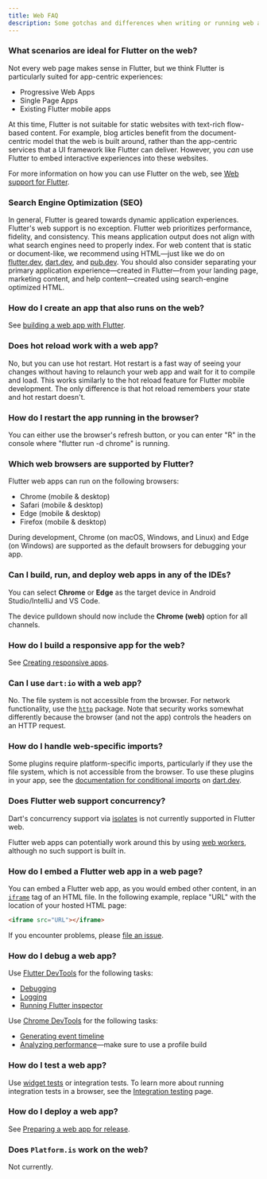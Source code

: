 ```yaml
---
title: Web FAQ
description: Some gotchas and differences when writing or running web apps in Flutter.
---
```


### What scenarios are ideal for Flutter on the web?
Not every web page makes sense in Flutter, but we think Flutter is particularly
suited for app-centric experiences:

* Progressive Web Apps
* Single Page Apps
* Existing Flutter mobile apps

At this time, Flutter is not suitable for static websites with text-rich
flow-based content. For example, blog articles benefit from the document-centric
model that the web is built around, rather than the app-centric services that a
UI framework like Flutter can deliver. However, you _can_ use Flutter to embed
interactive experiences into these websites.

For more information on how you can use Flutter on the web,
see [Web support for Flutter][].

### Search Engine Optimization (SEO)

In general, Flutter is geared towards dynamic application experiences. Flutter's
web support is no exception. Flutter web prioritizes performance, fidelity, and
consistency. This means application output does not align with what search
engines need to properly index. For web content that is static or document-like,
we recommend using HTML—just like we do on [flutter.dev]({{site.main-url}}),
[dart.dev]({{site.dart-site}}), and [pub.dev]({{site.pub}}). You should also
consider separating your primary application experience—created in Flutter—from
your landing page, marketing content, and help content—created using
search-engine optimized HTML.

### How do I create an app that also runs on the web?

See [building a web app with Flutter][].

### Does hot reload work with a web app?

No, but you can use hot restart. Hot restart is a fast way of seeing your
changes without having to relaunch your web app and wait for it to compile and
load. This works similarly to the hot reload feature for Flutter mobile
development. The only difference is that hot reload remembers your state and hot
restart doesn't.

### How do I restart the app running in the browser?

You can either use the browser's refresh button,
or you can enter "R" in the console where
"flutter run -d chrome" is running.

### Which web browsers are supported by Flutter?

Flutter web apps can run on the following browsers:

* Chrome (mobile & desktop)
* Safari (mobile & desktop)
* Edge (mobile & desktop)
* Firefox (mobile & desktop)

During development, Chrome (on macOS, Windows, and Linux) and Edge (on Windows)
are supported as the default browsers for debugging your app.

### Can I build, run, and deploy web apps in any of the IDEs?

You can select **Chrome** or **Edge** as the target device in
Android Studio/IntelliJ and VS Code.

The device pulldown should now include the **Chrome (web)**
option for all channels.

### How do I build a responsive app for the web?

See [Creating responsive apps][].

### Can I use `dart:io` with a web app?

No. The file system is not accessible from the browser.
For network functionality, use the [`http`][]
package. Note that security works somewhat
differently because the browser (and not the app)
controls the headers on an HTTP request.

### How do I handle web-specific imports?

Some plugins require platform-specific imports, particularly if they use the
file system, which is not accessible from the browser. To use these plugins
in your app, see the [documentation for conditional imports][]
on [dart.dev]({{site.dart-site}}).

### Does Flutter web support concurrency?

Dart's concurrency support via [isolates][]
is not currently supported in Flutter web.

Flutter web apps can potentially work around this
by using [web workers][],
although no such support is built in.

### How do I embed a Flutter web app in a web page?

You can embed a Flutter web app,
as you would embed other content,
in an [`iframe`][] tag of an HTML file.
In the following example, replace "URL"
with the location of your hosted HTML page:

```html
<iframe src="URL"></iframe>
```

If you encounter problems, please [file an issue][].

### How do I debug a web app?

Use [Flutter DevTools][] for the following tasks:

* [Debugging][]
* [Logging][]
* [Running Flutter inspector][]

Use [Chrome DevTools][] for the following tasks:

* [Generating event timeline][]
* [Analyzing performance][]&mdash;make sure to use a
  profile build

### How do I test a web app?

Use [widget tests][] or integration tests. To learn more about
running integration tests in a browser, see the [Integration testing][] page.

### How do I deploy a web app?

See [Preparing a web app for release][].

### Does `Platform.is` work on the web?

Not currently.

[Analyzing performance]: {{site.developers}}/web/tools/chrome-devtools/evaluate-performance
[building a web app with Flutter]: {{site.url}}/platform-integration/web/building
[Chrome DevTools]: {{site.developers}}/web/tools/chrome-devtools
[Creating responsive apps]: {{site.url}}/ui/layout/adaptive-responsive
[Debugging]: {{site.url}}/tools/devtools/debugger
[file an issue]: {{site.repo.flutter}}/issues/new?title=[web]:+%3Cdescribe+issue+here%3E&labels=%E2%98%B8+platform-web&body=Describe+your+issue+and+include+the+command+you%27re+running,+flutter_web%20version,+browser+version
[Flutter DevTools]: {{site.url}}/tools/devtools/overview
[Generating event timeline]: {{site.developers}}/web/tools/chrome-devtools/evaluate-performance/performance-reference
[`http`]: {{site.pub}}/packages/http
[`iframe`]: https://html.com/tags/iframe/
[isolates]: {{site.dart-site}}/guides/language/concurrency
[Issue 32248]: {{site.repo.flutter}}/issues/32248
[Logging]: {{site.url}}/tools/devtools/logging
[Preparing a web app for release]: {{site.url}}/deployment/web
[Running Flutter inspector]: {{site.url}}/tools/devtools/inspector
[Upgrading from package:flutter_web to the Flutter SDK]: {{site.repo.flutter}}/wiki/Upgrading-from-package:flutter_web-to-the-Flutter-SDK
[widget tests]: {{site.url}}/testing#widget-tests
[Web support for Flutter]: {{site.url}}/platform-integration/web
[web workers]: https://developer.mozilla.org/en-US/docs/Web/API/Web_Workers_API/Using_web_workers
[run your web apps in any supported browser]: {{site.url}}/platform-integration/web/building#create-and-run
[Integration testing]: {{site.url}}/testing/integration-tests#running-in-a-browser
[documentation for conditional imports]: {{site.dart-site}}/guides/libraries/create-library-packages#conditionally-importing-and-exporting-library-files
